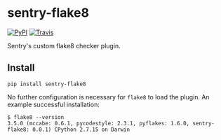 # sentry-flake8

[![PyPI](https://img.shields.io/pypi/v/sentry-flake8.svg)](https://pypi.org/project/sentry-flake8)
[![Travis](https://img.shields.io/travis/getsentry/sentry-flake8.svg)](https://travis-ci.org/getsentry/sentry-flake8)


Sentry's custom flake8 checker plugin.


## Install

`pip install sentry-flake8`

No further configuration is necessary for `flake8` to load the plugin. An example successful installation:

```
$ flake8 --version
3.5.0 (mccabe: 0.6.1, pycodestyle: 2.3.1, pyflakes: 1.6.0, sentry-flake8: 0.0.1) CPython 2.7.15 on Darwin
```
